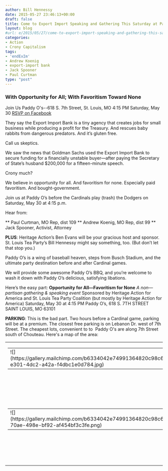 ```yaml
---
author: Bill Hennessy
date: 2015-05-27 23:46:13+00:00
draft: false
title: Come to Export Import Speaking and Gathering This Saturday at Paddy O's
layout: blog
#url: e/2015/05/27/come-to-export-import-speaking-and-gathering-this-saturday-at-paddy-os/
categories:
- Action
- Crony Capitalism
tags:
- 'endExIm'
- Andrew Koenig
- export-import bank
- Jack Spooner
- Paul Curtman
type: "post"
---
```


### With Opportunity for All; With Favoritism Toward None



Join Us
Paddy O's--618 S. 7th Street, St. Louis, MO
4:15 PM Saturday, May 30
[RSVP on Facebook](https://www.facebook.com/events/1404671706526502/)

They say the Export Import Bank is a tiny agency that creates jobs for small business while producing a profit for the Treasury. And rescues baby rabbits from dangerous predators. And it’s gluten free.

Call us skeptics.

We saw the news that Goldman Sachs used the Export Import Bank to secure funding for a financially unstable buyer—after paying the Secretary of State’s husband $200,000 for a fifteen-minute speech.

Crony much?

We believe in opportunity for all. And favoritism for none. Especially paid favoritism. And bought-government.

Join us at Paddy O’s before the Cardinals play (trash) the Dodgers on Saturday, May 30 at 4:15 p.m.

Hear from:




** Paul Curtman, MO Rep, dist 109
** Andrew Koenig, MO Rep, dist 99
** Jack Spooner, Activist, Attorney


**PLUS**: Heritage Action’s Ben Evans will be your gracious host and sponsor. St. Louis Tea Party’s Bill Hennessy might say something, too. (But don’t let that stop you.)

Paddy O’s is a wing of baseball heaven, steps from Busch Stadium, and the ultimate party destination before and after Cardinal games.

We will provide some awesome Paddy O’s BBQ, and you’re welcome to wash it down with Paddy O’s delicious, satisfying libations.

Here’s the easy part:
**Opportunity for All—Favoritism for None**
_A non—partisan gathering & speaking event_
Sponsored by Heritage Action for America and St. Louis Tea Party Coalition
(but mostly by Heritage Action for America)
Saturday, May 30 at 4:15 PM
Paddy O’s, 618 S. 7TH STREET SAINT LOUIS, MO 63101

**PARKING**: This is the bad part. Two hours before a Cardinal game, parking will be at a premium. The closest free parking is on Lebanon Dr. west of 7th Street. The cheapest lots, convenient to to  Paddy O's are along 7th Street south of Chouteau. Here's a map of the area:



<table cellpadding="0" width="100%" cellspacing="0" border="0" class="mcnImageGroupBlock" >
<tbody class="mcnImageGroupBlockOuter" >
<tr >

<td class="mcnImageGroupBlockInner" valign="top" >
<table style="height: 162px;" border="0" align="left" width="272" cellpadding="0" cellspacing="0" class="mcnImageGroupContentContainer" >
<tbody >
<tr >

<td class="mcnImageGroupContent" valign="top" >![](https://gallery.mailchimp.com/b6334042e74991364820c98c6/images/63748d00-e301-4dc2-a42a-f4dbc1e0d784.jpg)

</td>
</tr>
</tbody>
</table>
<table style="height: 162px;" border="0" align="right" width="223" cellpadding="0" cellspacing="0" class="mcnImageGroupContentContainer" >
<tbody >
<tr >

<td class="mcnImageGroupContent" valign="top" >![](https://gallery.mailchimp.com/b6334042e74991364820c98c6/images/3d113f00-70ae-498e-bf92-af454bf3c3fe.png)

</td>
</tr>
</tbody>
</table>

</td>
</tr>
</tbody>
</table>
